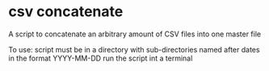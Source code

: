 # csv concatenate

A script to concatenate an arbitrary amount of CSV files into one master file

To use:
  script must be in a directory with sub-directories named after dates in the format YYYY-MM-DD
  run the script int a terminal
